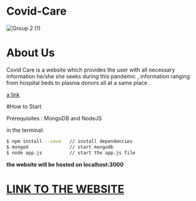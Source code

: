 # Covid-Care
![Group 2 (1)](https://user-images.githubusercontent.com/68319172/95670467-e6d40d00-0ba8-11eb-8143-6668a5a2f21b.png)
# About Us
Covid Care is a website which provides the user with all necessary information he/she she seeks during this pandemic , information ranging from hospital beds to plasma donors all at a same place .

[a link](https://secure-oasis-85299.herokuapp.com/)

#How to Start

Prerequisites : MongoDB and NodeJS

in the terminal:
```bash
$ npm install --save   // install dependencies
$ mongod               // start mongodb
$ node app.js          // start the app.js file
```
**the website will be hosted on localhost:3000**

# [LINK TO THE WEBSITE](https://secure-oasis-85299.herokuapp.com/)


